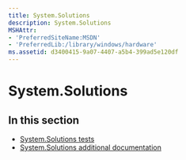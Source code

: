 ```yaml
---
title: System.Solutions
description: System.Solutions
MSHAttr:
- 'PreferredSiteName:MSDN'
- 'PreferredLib:/library/windows/hardware'
ms.assetid: d3400415-9a07-4407-a5b4-399ad5e120df
---
```


# System.Solutions


## <span id="in-this-section"></span>In this section


-   [System.Solutions tests](system-solutions-tests.md)
-   [System.Solutions additional documentation](system-solutions-additional-documentation.md)

 

 






